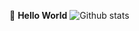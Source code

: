 👋 <b>Hello World</b>
![Github stats](https://github-readme-stats.vercel.app/api?username=ichsnn)
<!---
ichsnn/ichsnn is a ✨ special ✨ repository because its `README.md` (this file) appears on your GitHub profile.
You can click the Preview link to take a look at your changes.
--->
